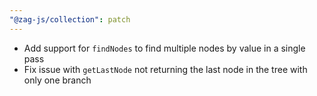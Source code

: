```yaml
---
"@zag-js/collection": patch
---
```


- Add support for `findNodes` to find multiple nodes by value in a single pass
- Fix issue with `getLastNode` not returning the last node in the tree with only one branch
